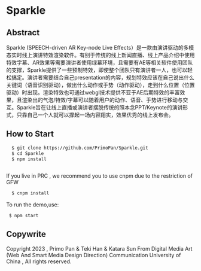 # Sparkle
## Abstract
Sparkle (SPEECH-driven AR Key-node Live Effects）是一款由演讲驱动的多模态实时线上演讲特效渲染软件。有别于传统的线上新闻直播、线上产品介绍中使用特效字幕、AR效果等需要演讲者使用绿幕环境，且需要有AE等相关软件使用团队的支撑，Sparkle提供了一些预制特效，即使整个团队只有演讲者一人，也可以轻松搞定。演讲者需要结合自己presentation的内容，规划特效应该在自己说出什么关键词（语音识别驱动），做出什么动作或手势（动作驱动），走到什么位置（位置驱动）时出现。渲染特效也可通过webgl技术提供不亚于AE后期特效的丰富效果，且渲染出的气泡/特效/字幕可以随着用户的动作、语音、手势进行移动与交互。Sparkle旨在让线上直播或演讲者摆脱传统的照本念PPT/Keynote的演讲形式，只靠自己一个人就可以撑起一场内容翔实，效果优秀的线上发布会。

## How to Start

```bash
  $ git clone https://github.com/PrimoPan/Sparkle.git
  $ cd Sparkle
  $ npm install
  
```
  If you live in PRC , we recommend you to use cnpm due to the restriction of GFW

```bash
  $ cnpm install
```

To run the demo,use:
```bash
 $ npm start
 ```
## Copywrite
Copyright 2023 , Primo Pan & Teki Han & Katara Sun From Digital Media Art (Web And Smart Media Design Direction) Communication University of China , All rights reserved.
